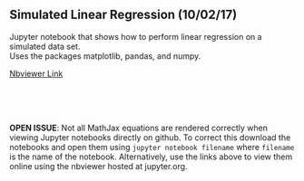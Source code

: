 ## Simulated Linear Regression (10/02/17)

Jupyter notebook that shows how to perform linear regression on a simulated data set. <br>
Uses the packages matplotlib, pandas, and numpy.

[Nbviewer Link](http://nbviewer.jupyter.org/github/nuclth/Python_Statistics/blob/master/Simulated_Linear_Regression.ipynb)

<br><br><br>

**OPEN ISSUE**: Not all MathJax equations are rendered correctly when viewing Jupyter notebooks directly on github. To correct this download the notebooks and open them using ```jupyter notebook filename``` where ```filename``` is the name of the notebook. Alternatively, use the links above to view them online using the nbviewer hosted at jupyter.org.
